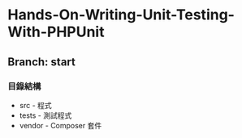 Hands-On-Writing-Unit-Testing-With-PHPUnit
==================

## Branch: start 

### 目錄結構
* src - 程式
* tests - 測試程式
* vendor - Composer 套件
